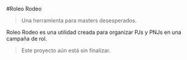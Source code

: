 #Roleo Rodeo
>Una herramienta para masters desesperados.

Roleo Rodeo es una utilidad creada para organizar PJs y PNJs en una campaña de rol.
>Este proyecto aún está sin finalizar.
